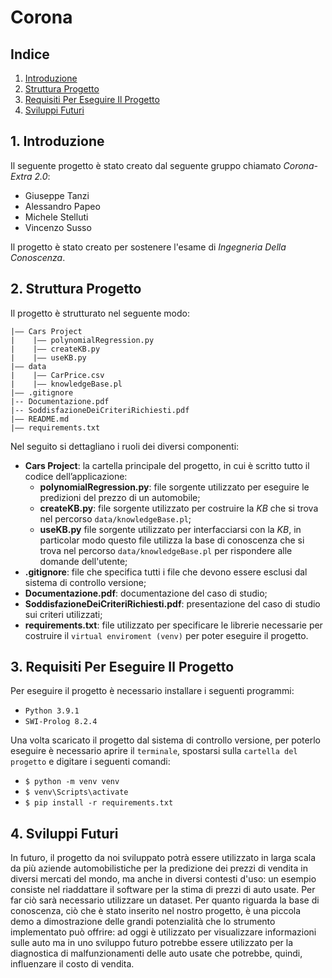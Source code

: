 # Corona

## Indice

1. [Introduzione](#1-introduzione)
2. [Struttura Progetto](#2-struttura-progetto)
3. [Requisiti Per Eseguire Il Progetto](#3-requisiti-per-eseguire-il-progetto)
4. [Sviluppi Futuri](#4-sviluppi-futuri)

## 1. Introduzione

Il seguente progetto è stato creato dal seguente gruppo chiamato *Corona-Extra 2.0*:

- Giuseppe Tanzi
- Alessandro Papeo
- Michele Stelluti
- Vincenzo Susso

Il progetto è stato creato per sostenere l'esame di *Ingegneria Della Conoscenza*.

## 2. Struttura Progetto

Il progetto è strutturato nel seguente modo:

```
|–– Cars Project
|    |–– polynomialRegression.py
|    |–– createKB.py
|    |–– useKB.py
|–– data
|    |–– CarPrice.csv
|    |–– knowledgeBase.pl
|–– .gitignore
|-- Documentazione.pdf
|-- SoddisfazioneDeiCriteriRichiesti.pdf
|–– README.md
|–– requirements.txt
```

Nel seguito si dettagliano i ruoli dei diversi componenti:

- **Cars Project**: la cartella principale del progetto, in cui è scritto tutto il codice dell’applicazione:
  - **polynomialRegression.py**: file sorgente utilizzato per eseguire le predizioni del prezzo di un automobile;
  - **createKB.py**: file sorgente utilizzato per costruire la *KB* che si trova nel percorso `data/knowledgeBase.pl`;
  - **useKB.py** file sorgente utilizzato per interfacciarsi con la *KB*, in particolar modo questo file utilizza la base di conoscenza che si trova nel percorso `data/knowledgeBase.pl` per rispondere alle domande dell'utente;
- **.gitignore**: file che specifica tutti i file che devono essere esclusi dal sistema di controllo versione;
- **Documentazione.pdf**: documentazione del caso di studio;
- **SoddisfazioneDeiCriteriRichiesti.pdf**: presentazione del caso di studio sui criteri utilizzati;
- **requirements.txt**: file utilizzato per specificare le librerie necessarie per costruire il `virtual enviroment (venv)` per poter eseguire il progetto.

## 3. Requisiti Per Eseguire Il Progetto

Per eseguire il progetto è necessario installare i seguenti programmi:

- `Python 3.9.1`
- `SWI-Prolog 8.2.4`

Una volta scaricato il progetto dal sistema di controllo versione, per poterlo eseguire è necessario aprire il `terminale`, spostarsi sulla `cartella del progetto` e digitare i seguenti comandi:

- `$ python -m venv venv`
- `$ venv\Scripts\activate`
- `$ pip install -r requirements.txt`

## 4. Sviluppi Futuri

In futuro, il progetto da noi sviluppato potrà essere utilizzato in larga scala da più aziende automobilistiche per la predizione dei prezzi di vendita in diversi mercati del mondo, ma anche in diversi contesti d'uso: un esempio consiste nel riaddattare il software per la stima di prezzi di auto usate. Per far ciò sarà necessario utilizzare un dataset.
Per quanto riguarda la base di conoscenza, ciò che è stato inserito nel nostro progetto, è una piccola demo a dimostrazione delle grandi potenzialità che lo strumento implementato può offrire: ad oggi è utilizzato per visualizzare informazioni sulle auto ma in uno sviluppo futuro potrebbe essere utilizzato per la diagnostica di malfunzionamenti delle auto usate che potrebbe, quindi, influenzare il costo di vendita.
